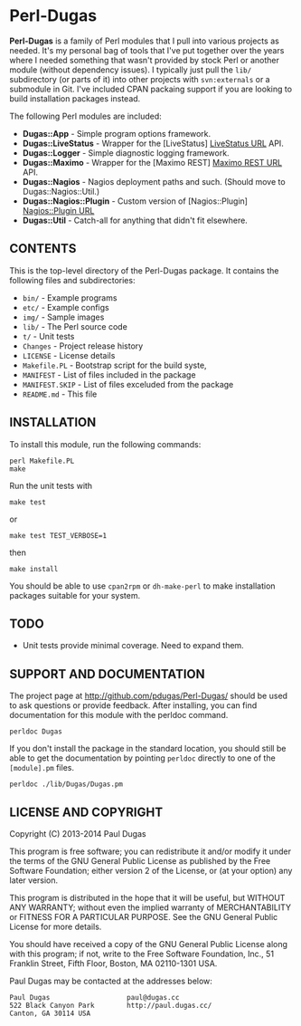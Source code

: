 Perl-Dugas
==========
**Perl-Dugas** is a family of Perl modules that I pull into various projects as
needed.  It's my personal bag of tools that I've put together over the
years where I needed something that wasn't provided by stock Perl or another
module (without dependency issues).  I typically just pull the `lib/`
subdirectory (or parts of it) into other projects with `svn:externals` or a
submodule in Git.  I've included CPAN packaing support if you are looking to
build installation packages instead.

The following Perl modules are included:

* **Dugas::App** - Simple program options framework.
* **Dugas::LiveStatus** - Wrapper for the [LiveStatus] [LiveStatus URL] API.
* **Dugas::Logger** - Simple diagnostic logging framework.
* **Dugas::Maximo** - Wrapper for the [Maximo REST] [Maximo REST URL] API.
* **Dugas::Nagios** - Nagios deployment paths and such.  (Should move to Dugas::Nagios::Util.)
* **Dugas::Nagios::Plugin** - Custom version of [Nagios::Plugin] [Nagios::Plugin URL]
* **Dugas::Util** - Catch-all for anything that didn't fit elsewhere.

[LiveStatus URL]: https://mathias-kettner.de/checkmk_livestatus.html
[Maximo REST URL]: http://www-01.ibm.com/support/knowledgecenter/SSLKT6_7.5.0.5/com.ibm.mif.doc/gp_intfrmwk/rest_api/c_rest_overview.html?lang=en
[Nagios::Plugin URL]: http://search.cpan.org/dist/Nagios-Plugin/lib/Nagios/Plugin.pm

CONTENTS
--------
This is the top-level directory of the Perl-Dugas package.  It contains the
following files and subdirectories:

* `bin/` - Example programs
* `etc/` - Example configs
* `img/` - Sample images
* `lib/` - The Perl source code
* `t/` - Unit tests
* `Changes` - Project release history
* `LICENSE` - License details
* `Makefile.PL` - Bootstrap script for the build syste,
* `MANIFEST` - List of files included in the package
* `MANIFEST.SKIP` - List of files exceluded from the package
* `README.md` - This file

INSTALLATION
------------
To install this module, run the following commands:

    perl Makefile.PL
    make

Run the unit tests with

    make test

or

    make test TEST_VERBOSE=1

then

    make install

You should be able to use `cpan2rpm` or `dh-make-perl` to make installation
packages suitable for your system.

TODO
----
* Unit tests provide minimal coverage.  Need to expand them.

SUPPORT AND DOCUMENTATION
-------------------------
The project page at http://github.com/pdugas/Perl-Dugas/ should be used to
ask questions or provide feedback.  After installing, you can find
documentation for this module with the perldoc command.

    perldoc Dugas

If you don't install the package in the standard location, you should
still be able to get the documentation by pointing `perldoc` directly
to one of the `[module].pm` files.

    perldoc ./lib/Dugas/Dugas.pm

LICENSE AND COPYRIGHT
---------------------
Copyright (C) 2013-2014 Paul Dugas

This program is free software; you can redistribute it and/or modify it under
the terms of the GNU General Public License as published by the Free Software
Foundation; either version 2 of the License, or (at your option) any later
version.

This program is distributed in the hope that it will be useful, but WITHOUT ANY
WARRANTY; without even the implied warranty of MERCHANTABILITY or FITNESS FOR A
PARTICULAR PURPOSE.  See the GNU General Public License for more details.

You should have received a copy of the GNU General Public License along with
this program; if not, write to the Free Software Foundation, Inc., 51 Franklin
Street, Fifth Floor, Boston, MA 02110-1301 USA.

Paul Dugas may be contacted at the addresses below:

    Paul Dugas                   paul@dugas.cc
    522 Black Canyon Park        http://paul.dugas.cc/
    Canton, GA 30114 USA

